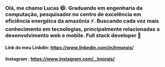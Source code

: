 ### Olá, me chamo Lucas 😄. Graduando em engenharia da computação, pesquisador no centro de excelência em eficiência energéica da amazônia ⚡. Buscando cada vez mais conhecimento em tecnologias, principalmente relacionadas a desenvolvimento web e mobile. Full stack developer 🌱
#### Link do meu Linkdin: https://www.linkedin.com/in/lrmorais/
#### Instagram : https://www.instagram.com/_.lmorais/
<!--
**LRmorais/LRmorais** is a ✨ _special_ ✨ repository because its `README.md` (this file) appears on your GitHub profile.

Here are some ideas to get you started:

- 🔭 I’m currently working on ...
- 🌱 I’m currently learning ...
- 👯 I’m looking to collaborate on ...
- 🤔 I’m looking for help with ...
- 💬 Ask me about ...
- 📫 How to reach me: ...
- 😄 Pronouns: ...
- ⚡ Fun fact: ...
-->
